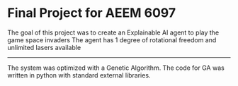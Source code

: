 # Final Project for AEEM 6097
The goal of this project was to create an Explainable AI agent to play the game space invaders
The agent has 1 degree of rotational freedom and unlimited lasers available

____________________________________________________________________________________________________
The system was optimized with a Genetic Algorithm. The code for GA was written in python with standard external libraries.
